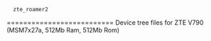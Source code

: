       zte_roamer2
==========================
Device tree files for ZTE V790 (MSM7x27a, 512Mb Ram, 512Mb Rom)
